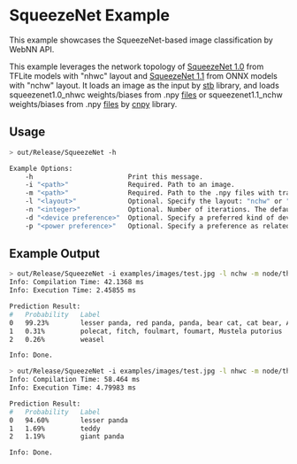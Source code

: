 # SqueezeNet Example

This example showcases the SqueezeNet-based image classification by WebNN API.

This example leverages the network topology of [SqueezeNet 1.0](https://storage.googleapis.com/download.tensorflow.org/models/tflite/model_zoo/upload_20180427/squeezenet_2018_04_27.tgz) from TFLite models with "nhwc" layout and [SqueezeNet 1.1](https://github.com/onnx/models/tree/master/vision/classification/squeezenet) from ONNX models with "nchw" layout. It loads an image as the input by [stb](https://github.com/nothings/stb) library, and loads squeezenet1.0_nhwc weights/biases from .npy [files](https://github.com/webmachinelearning/test-data/tree/main/models/squeezenet1.0_nhwc/weights) or squeezenet1.1_nchw weights/biases from .npy [files](https://github.com/webmachinelearning/test-data/tree/main/models/squeezenet1.1_nchw/weights) by [cnpy](https://github.com/rogersce/cnpy) library.

## Usage

```sh
> out/Release/SqueezeNet -h

Example Options:
    -h                        Print this message.
    -i "<path>"               Required. Path to an image.
    -m "<path>"               Required. Path to the .npy files with trained weights/biases.
    -l "<layout>"             Optional. Specify the layout: "nchw" or "nhwc". The default value is "nchw".
    -n "<integer>"            Optional. Number of iterations. The default value is 1, and should not be less than 1.
    -d "<device preference>"  Optional. Specify a preferred kind of device: "default" or "gpu" or "cpu" to infer on. The default value is "default".
    -p "<power preference>"   Optional. Specify a preference as related to power consumption: "default" or "high-performance" or "low-power". The default value is "default".
```

## Example Output

```sh
> out/Release/SqueezeNet -i examples/images/test.jpg -l nchw -m node/third_party/webnn-polyfill/test-data/models/squeezenet1.1_nchw/weights/
Info: Compilation Time: 42.1368 ms
Info: Execution Time: 2.45855 ms

Prediction Result:
#   Probability   Label
0   99.23%        lesser panda, red panda, panda, bear cat, cat bear, Ailurus fulgens
1   0.31%         polecat, fitch, foulmart, foumart, Mustela putorius
2   0.26%         weasel

Info: Done.
```

```sh
> out/Release/SqueezeNet -i examples/images/test.jpg -l nhwc -m node/third_party/webnn-polyfill/test-data/models/squeezenet1.0_nhwc/weights/
Info: Compilation Time: 58.464 ms
Info: Execution Time: 4.79983 ms

Prediction Result:
#   Probability   Label
0   94.60%        lesser panda
1   1.69%         teddy
2   1.19%         giant panda

Info: Done.
```
